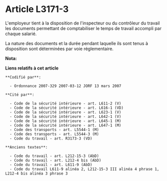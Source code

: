 # Article L3171-3

L'employeur tient à la disposition de l'inspecteur ou du contrôleur du travail les documents permettant de comptabiliser le
temps de travail accompli par chaque salarié.

La nature des documents et la durée pendant laquelle ils sont tenus à disposition sont déterminées par voie réglementaire.

**Nota:**



**Liens relatifs à cet article**

	**Codifié par**:

	  - Ordonnance 2007-329 2007-03-12 JORF 13 mars 2007

	**Cité par**:

	  - Code de la sécurité intérieure - art. L611-2 (V)
	  - Code de la sécurité intérieure - art. L616-1 (VD)
	  - Code de la sécurité intérieure - art. L623-1 (V)
	  - Code de la sécurité intérieure - art. L642-1 (V)
	  - Code de la sécurité intérieure - art. L645-1 (M)
	  - Code de la sécurité intérieure - art. L647-1 (M)
	  - Code des transports - art. L5544-1 (M)
	  - Code des transports - art. L5544-3 (M)
	  - Code du travail - art. R3173-3 (VD)

	**Anciens textes**:

	  - Code du travail - art. L212-15-3 (AbD)
	  - Code du travail - art. L212-4 bis (AbD)
	  - Code du travail - art. L611-9 (AbD)
	  - Code du travail L611-9 alinéa 2, L212-15-3 III alinéa 4 phrase 1, L212-4 bis alinéa 3 phrase 3
